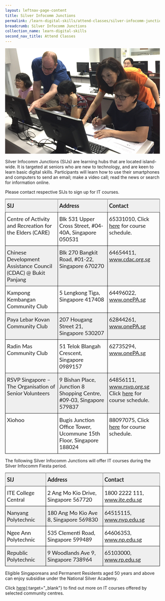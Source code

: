 ```yaml
---
layout: leftnav-page-content
title: Silver Infocomm Junctions
permalink: /learn-digital-skills/attend-classes/silver-infocomm-junctions/
breadcrumb: Silver Infocomm Junctions
collection_name: learn-digital-skills
second_nav_title: Attend Classes
---
```


![SIJ](/images/learn-digital-skills/sij/sij-01.jpeg)

Silver Infocomm Junctions (SIJs) are learning hubs that are located island-wide. It is targeted at seniors who are new to technology, and are keen to learn basic digital skills. Participants will learn how to use their smartphones and computers to send an email; make a video call; read the news or search for information online.<br>

Please contact respective SIJs to sign up for IT courses.

<style type="text/css">
.tg  {border-collapse:collapse;border-spacing:0;}
.tg td{font-family:Lato;font-size:18px;padding:10px 5px;border-style:solid;border-width:1px;overflow:hidden;word-break:normal;border-color:black;}
.tg th{font-family:Lato;font-size:18px;font-weight:normal;padding:10px 5px;border-style:solid;border-width:1px;overflow:hidden;word-break:normal;border-color:black;}
.tg .tg-kftd{background-color:#efefef;text-align:left;vertical-align:top}
.tg .tg-dvid{font-weight:bold;background-color:#efefef;border-color:inherit;text-align:left;vertical-align:top}
.tg .tg-0lax{text-align:left;vertical-align:top}
.tg .tg-c6of{background-color:#ffffff;border-color:inherit;text-align:left;vertical-align:top}
.tg .tg-y698{background-color:#efefef;border-color:inherit;text-align:left;vertical-align:top}
  .content table td, .content table th{
  border:1px solid;
}

.content table tbody tr:last-child td, .content table tbody tr:last-child th{
  border-bottom-width:thin;
}
</style>
<table class="tg">
  <tr>
    <th class="tg-dvid">SIJ</th>
    <th class="tg-dvid">Address</th>
    <th class="tg-dvid">Contact</th>
  </tr>
  <tr>
    <td class="tg-0lax">Centre of Activity and Recreation for the Elders (CARE)</td>
    <td class="tg-0lax">Blk 531 Upper Cross Street, #04-40A, Singapore 050531</td>
    <td class="tg-0lax">65331010, Click <a href="https://m.facebook.com/Centre-of-Activity-and-Recreation-for-the-Elders-2961576610582817/" target="_blank">here</a> for course schedule.</td>
  </tr>
  <tr>
    <td class="tg-kftd">Chinese Development Assistance Council (CDAC) @ Bukit Panjang</td>
    <td class="tg-kftd">Blk 270 Bangkit Road, #01-22, Singapore 670270</td>
    <td class="tg-kftd">64654411, <a href="https://www.cdac.org.sg/en/" target="_blank">www.cdac.org.sg</a></td>
  </tr>
  <tr>
    <td class="tg-0lax">Kampong Kembangan Community Club</td>
    <td class="tg-0lax">5 Lengkong Tiga, Singapore 417408</td>
    <td class="tg-0lax">64496022, <a href="https://www.onepa.sg" target="_blank">www.onePA.sg</a></td>
  </tr>
  <tr>
    <td class="tg-kftd">Paya Lebar Kovan Community Club</td>
    <td class="tg-kftd">207 Hougang Street 21, Singapore 530207</td>
    <td class="tg-kftd">62844261, <a href="https://www.onepa.sg" target="_blank">www.onePA.sg</a></td>
  </tr>
  <tr>
    <td class="tg-0lax">Radin Mas Community Club</td>
    <td class="tg-0lax">51 Telok Blangah Crescent, Singapore 0989157</td>
    <td class="tg-0lax">62735294, <a href="https://www.onepa.sg" target="_blank">www.onePA.sg</a></td>
  </tr>
  <tr>
    <td class="tg-kftd">RSVP Singapore – The Organisation of Senior Volunteers</td>
    <td class="tg-kftd">9 Bishan Place, Junction 8 Shopping Centre, #09-03, Singapore 579837</td>
    <td class="tg-kftd">64856111, <a href="https://rsvp.org.sg" target="_blank">www.rsvp.org.sg</a><br>
    Click <a href="https://rsvp.org.sg/cyberguide/" target="_blank">here</a> for course schedule.</td>
  </tr>
  <tr>
    <td class="tg-0lax">Xiohoo</td>
    <td class="tg-0lax">Bugis Junction Office Tower, Ucommune 15th Floor, Singapore 188024</td>
    <td class="tg-0lax">88097075, Click <a href="https://xiohoo.com/" target="_blank">here</a> for course schedule.</td>
  </tr>
</table>

The following Silver Infocomm Junctions will offer IT courses during the Silver Infocomm Fiesta period.<br>

<table class="tg">
  <tr>
    <th class="tg-dvid">SIJ</th>
    <th class="tg-dvid">Address</th>
    <th class="tg-dvid">Contact</th>
  </tr>
  <tr>
    <td class="tg-0lax">ITE College Central</td>
    <td class="tg-0lax">2 Ang Mo Kio Drive, Singapore 567720</td>
    <td class="tg-0lax">1800 2222 111, <a href="https://www.ite.edu.sg" target="_blank">www.ite.edu.sg</a></td>
  </tr>
   <tr>
    <td class="tg-kftd">Nanyang Polytechnic</td>
    <td class="tg-kftd">180 Ang Mo Kio Ave 8, Singapore 569830</td>
    <td class="tg-kftd">64515115, <a href="https://www.nyp.edu.sg" target="_blank">www.nyp.edu.sg</a></td>
  </tr>
  <tr>
    <td class="tg-0lax">Ngee Ann Polytechnic</td>
    <td class="tg-0lax">535 Clementi Road, Singapore 599489</td>
    <td class="tg-0lax">64606353, <a href="https://www.np.edu.sg/Pages/default.aspx" target="_blank">www.np.edu.sg</a></td>
  </tr>
   <tr>
    <td class="tg-kftd">Republic Polytechnic</td>
    <td class="tg-kftd">9 Woodlands Ave 9, Singapore 738964</td>
    <td class="tg-kftd">65103000, <a href="https://www.rp.edu.sg/discover/" target="_blank">www.rp.edu.sg</a></td>
  </tr>
</table>

Eligible Singaporeans and Permanent Residents aged 50 years and above can enjoy subsidise under the National Silver Academy.

Click [here](https://www.pa.gov.sg/our-programmes/lifeskills-and-lifestyle/senior-academy){:target="_blank"} to find out more on IT courses offered by selected community centres.

